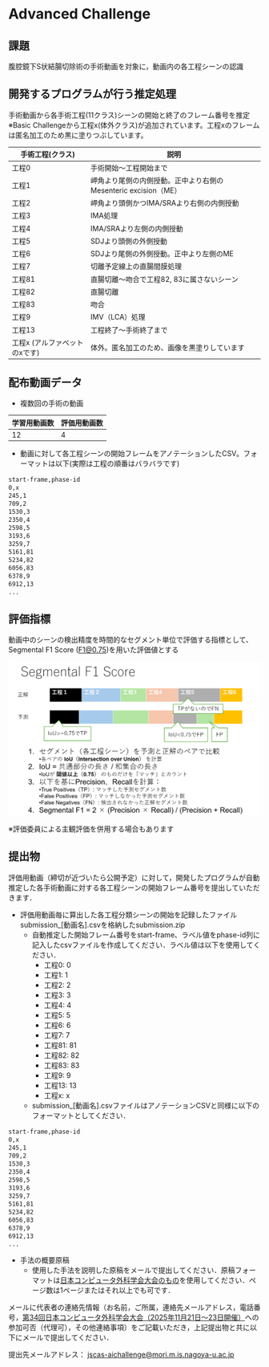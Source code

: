 # Advanced Challenge

## 課題
腹腔鏡下S状結腸切除術の手術動画を対象に，動画内の各工程シーンの認識

## 開発するプログラムが行う推定処理
手術動画から各手術工程(11クラス)シーンの開始と終了のフレーム番号を推定  
※Basic Challengeから工程x(体外クラス)が追加されています。工程xのフレームは匿名加工のため黒に塗りつぶしています。

|手術工程(クラス)|説明|
|-----|-----|
|工程0|手術開始～工程開始まで |
|工程1|岬角より尾側の内側授動。正中より右側のMesenteric excision（ME）  |
|工程2|岬角より頭側かつIMA/SRAより右側の内側授動  |
|工程3|IMA処理 |
|工程4|IMA/SRAより左側の内側授動 |
|工程5|SDJより頭側の外側授動 |
|工程6|SDJより尾側の外側授動。正中より左側のME |
|工程7|切離予定線上の直腸間膜処理 |
|工程81|直腸切離～吻合で工程82, 83に属さないシーン |
|工程82|直腸切離 |
|工程83|吻合 |
|工程9|IMV（LCA）処理 |
|工程13|工程終了～手術終了まで|
|工程x (アルファベットのxです)|体外。匿名加工のため、画像を黒塗りしています|


## 配布動画データ
- 複数回の手術の動画

|学習用動画数|評価用動画数|
|-----|-----|
|12|4|

- 動画に対して各工程シーンの開始フレームをアノテーションしたCSV。フォーマットは以下(実際は工程の順番はバラバラです)
```
start-frame,phase-id
0,x
245,1
709,2
1530,3
2350,4
2598,5
3193,6
3259,7
5161,81
5234,82
6056,83
6378,9
6912,13
...
```

## 評価指標
動画中のシーンの検出精度を時間的なセグメント単位で評価する指標として、Segmental F1 Score (F1@0.75)を用いた評価値とする  

![評価指標](segmental_f1_score.png)

※評価委員による主観評価を併用する場合もあります  

## 提出物
評価用動画（締切が近づいたら公開予定）に対して，開発したプログラムが自動推定した各手術動画に対する各工程シーンの開始フレーム番号を提出していただきます．

- 評価用動画毎に算出した各工程分類シーンの開始を記録したファイル submission_[動画名].csvを格納したsubmission.zip
   - 自動推定した開始フレーム番号をstart-frame、ラベル値をphase-id列に記入したcsvファイルを作成してください．ラベル値は以下を使用してください．
      - 工程0: 0
      - 工程1: 1
      - 工程2: 2
      - 工程3: 3
      - 工程4: 4
      - 工程5: 5
      - 工程6: 6
      - 工程7: 7
      - 工程81: 81
      - 工程82: 82
      - 工程83: 83
      - 工程9: 9
      - 工程13: 13
      - 工程x: x
   - submission_[動画名].csvファイルはアノテーションCSVと同様に以下のフォーマットとしてください．

```
start-frame,phase-id
0,x
245,1
709,2
1530,3
2350,4
2598,5
3193,6
3259,7
5161,81
5234,82
6056,83
6378,9
6912,13
...
```

- 手法の概要原稿
   - 使用した手法を説明した原稿をメールで提出してください．原稿フォーマットは[日本コンピュータ外科学会大会のもの](https://jscas34.jp/cfa.html)を使用してください．ページ数は1ページまたはそれ以上でも可です．

メールに代表者の連絡先情報（お名前，ご所属，連絡先メールアドレス，電話番号，[第34回日本コンピュータ外科学会大会（2025年11月21日～23日開催）](https://jscas34.jp/)への参加可否（代理可），その他連絡事項）をご記載いただき，上記提出物と共に以下にメールで提出してください．

提出先メールアドレス：
jscas-aichallenge@mori.m.is.nagoya-u.ac.jp
